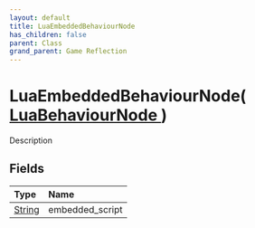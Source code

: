 ```yaml
---
layout: default
title: LuaEmbeddedBehaviourNode
has_children: false
parent: Class
grand_parent: Game Reflection
---
```

# LuaEmbeddedBehaviourNode( [ LuaBehaviourNode ](/docs/game-reflection/classes/lua_behaviour_node) )
Description 

## Fields

| Type | Name |
|:-------------|:--------------|
| [String](/docs/game-reflection/components/string) | embedded_script |

